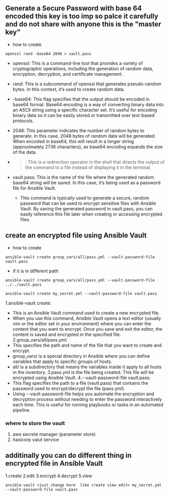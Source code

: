 ## Generate a Secure Password with base 64 encoded this key is too imp so palce it carefully and do not share with anyone this is the "master key"
- how to create
```
openssl rand -base64 2048 > vault.pass
```
- openssl:
This is a command-line tool that provides a variety of cryptographic operations, including the generation of random data, encryption, decryption, and certificate management.
- rand:
This is a subcommand of openssl that generates pseudo-random bytes. In this context, it’s used to create random data.
- -base64:
This flag specifies that the output should be encoded in base64 format. Base64 encoding is a way of converting binary data into an ASCII string using a specific character set. It’s useful for encoding binary data so it can be easily stored or transmitted over text-based protocols.
- 2048:
This parameter indicates the number of random bytes to generate. In this case, 2048 bytes of random data will be generated. When encoded in base64, this will result in a longer string (approximately 2736 characters), as base64 encoding expands the size of the data.
- >:
This is a redirection operator in the shell that directs the output of the command to a file instead of displaying it in the terminal.
- vault.pass:
This is the name of the file where the generated random base64 string will be saved. In this case, it’s being used as a password file for Ansible Vault.

   - This command is typically used to generate a secure, random password that can be used to encrypt sensitive files with Ansible Vault. By saving the generated password in vault.pass, you can easily reference this file later when creating or accessing encrypted files.

## create an encrypted file using Ansible Vault
- how to create
```
ansible-vault create group_vars/all/pass.yml --vault-password-file vault.pass
```
- if it is in different path
```
ansible-vault create group_vars/all/pass.yml --vault-password-file ../../vault.pass
```
```
ansible-vault create my_secret.yml --vault-password-file vault.pass
```

1.ansible-vault create:
- This is an Ansible Vault command used to create a new encrypted file.
- When you use this command, Ansible Vault opens a text editor (usually vim or the editor set in your environment) where you can enter the content that you want to encrypt. Once you save and exit the editor, the content is saved and encrypted in the specified file.
2.group_vars/all/pass.yml:
- This specifies the path and name of the file that you want to create and encrypt.
- group_vars/ is a special directory in Ansible where you can define variables that apply to specific groups of hosts.
- all/ is a subdirectory that means the variables inside it apply to all hosts in the inventory.
3.pass.yml is the file being created. This file will be encrypted using Ansible Vault.
4.--vault-password-file vault.pass:
- This flag specifies the path to a file (vault.pass) that contains the password used to encrypt/decrypt the file (pass.yml).
- Using --vault-password-file helps you automate the encryption and decryption process without needing to enter the password interactively each time. This is useful for running playbooks or tasks in an automated pipeline.

### where to store the vault 
1. aws secrete manager (parameter store)
2. hasicorp valut service

## additinally you can do different thing in  encrypted file in Ansible Vault
1.create
2.edit
3.encrypt
4.decrypt
5.view
```
ansible-vault <just change here  like create view edit> my_secret.yml --vault-password-file vault.pass

```
